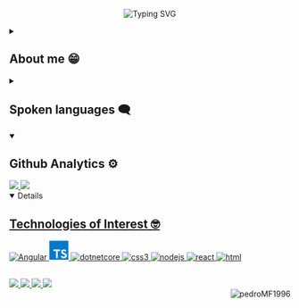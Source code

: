 <p align="center">
 <img src="https://readme-typing-svg.demolab.com?font=Fira+Code&weight=600&pause=1000&color=68217A&center=true&random=false&width=435&lines=Hi%2C+I'm+Pedro.;I'm+an+Software+Analyst+Developer.+;Expert+in+C%23+and+Angular+2%2B.;Be+welcome!" alt="Typing SVG" />
</p>

<details close> 
  <summary><h2>About me 😁</h2></summary>

<div>
 <p>
  Hey there! 👋 I'm Pedro from Ribeirão Preto, São Paulo, and I'm all about the tech world! 🚀
 </p>
 <p>
  My journey started with a tic-tac-toe game in C during my uni days, and I've been hooked on programming ever since. I've got four years of education and three years of pro experience in software development.
 </p>
 <p>
  I've dabbled in everything from front-end (Angular, SCSS, Tailwind) to back-end (C#, ASP.NET Core, DDD, CQRS), and I've even explored the world of testing.
 </p>
 <p>
  I've been part of cool projects, like a trading platform for a brokerage firm and more, using tech like C#, .NET Core, Entity Framework Core, and more. Plus, I've got a knack for databases like Oracle, PostgreSQL, MySQL, MongoDB, and MSSQL.
 </p>
 <p>
  My interests include Object-Oriented Development, Test-Driven Development, Reactive Programming, and Event-Driven Architecture. I'm no stranger to languages like C#, JavaScript, and TypeScript, and I know my way around tools like xUnit and Jasmine.
 </p>
 <p>
  Let's just say I'm all in for expanding my skills and taking on exciting projects. 🤓
 </p>
 <p>
  See you later,  
 </p>
 <p>
  Pedro 👍
 </p>
</div>
</details>

<details close> 
  <summary>
   <h2>Spoken languages 🗨️</h2>
  </summary>
 <ul>
  <li>Portuguese (C2)</li>
  <li>English (B2)</li>
 </ul>
</details>

<details open>
 <summary>
  <h2>Github Analytics ⚙️</h2>
 </summary>
 <div class="center">
  <a href="https://github.com/pedroMF1996">
  <img height="180em" src="https://github-readme-stats.vercel.app/api?username=pedroMF1996&show_icons=true&theme=buefy&include_all_commits=true&count_private=true"/>
  <img height="180em" src="https://github-readme-stats.vercel.app/api/top-langs/?username=pedroMF1996&layout=compact&langs_count=7&theme=buefy"/>
</div>
</details>

<details open> 
  <summary>
   <h2>Technologies of Interest 🤓</h2>
  </summary>
 
  <div>
   <a href="https://github.com/pedroMF1996?tab=repositories&q=&type=&language=typescript"> 
    <img src="https://user-images.githubusercontent.com/25344723/113509430-e438eb80-952b-11eb-9826-6c86e83473d8.png" height="35" alt="Angular" /> 
   </a>
   <a href="https://github.com/pedroMF1996?tab=repositories&q=&type=&language=typescript">
    <img src="https://raw.githubusercontent.com/devicons/devicon/master/icons/typescript/typescript-plain.svg" height="35" alt="Typescript" />
   </a> 
   <a href="https://github.com/pedroMF1996?tab=repositories&q=&type=&language=c%23">
    <img src="https://cdn.jsdelivr.net/gh/devicons/devicon/icons/dotnetcore/dotnetcore-original.svg" height="35" alt="dotnetcore" />
   </a> 
   <a href="https://codepen.io/pedro-martins-falleiros">
    <img src="https://cdn.jsdelivr.net/gh/devicons/devicon/icons/css3/css3-original-wordmark.svg" height="35" alt="css3"/>
   </a> 
   <a href="https://github.com/pedroMF1996?tab=repositories&q=&type=&language=javascript"> 
    <img src="https://user-images.githubusercontent.com/25344723/113509706-7f7e9080-952d-11eb-8b35-6a5bfd4cb0e2.png" height="35" alt="nodejs" />
   </a>
   <a href="https://github.com/pedroMF1996?tab=repositories&q=&type=&language=react">
    <img src="https://cdn.jsdelivr.net/gh/devicons/devicon/icons/react/react-original-wordmark.svg" height="35" alt="react"/>
   </a>
   <a href="https://codepen.io/pedro-martins-falleiros">
    <img src="https://cdn.jsdelivr.net/gh/devicons/devicon/icons/html5/html5-original.svg" height="35" alt="html"/>
   </a>
  </div>
</details> 

##

<footer>
 <div align="left"> 
     <a href="https://www.instagram.com/pedromfrp/" target="_blank">
         <img src="https://img.shields.io/badge/-Instagram-%23E4405F?style=for-the-badge&logo=instagram&logoColor=white" target="_blank">
     </a>
     <a href = "mailto:pmfrp@hotmail.com" target="_blank">
         <img src="https://img.shields.io/badge/Microsoft_Outlook-0078D4?style=for-the-badge&logo=microsoft-outlook&logoColor=white" target="_blank">
     </a>
     <a href="https://www.linkedin.com/in/pedro-martins-falleiros-ab518a187/" target="_blank">
         <img src="https://img.shields.io/badge/-LinkedIn-%230077B5?style=for-the-badge&logo=linkedin&logoColor=white" target="_blank">
     </a> 
     <a href="https://pedroMF1996.github.io/" target="_blank">
         <img src="https://img.shields.io/badge/-Github-%230077B5?style=for-the-badge&logo=github&logoColor=white" target="_blank">
     </a> 
 </div>
 
 <div align="right"> 
  <img src="https://komarev.com/ghpvc/?username=pedroMF1996&label=Profile%20views&color=68217A&style=flat" alt="pedroMF1996" /> 
 </div>
</footer>
